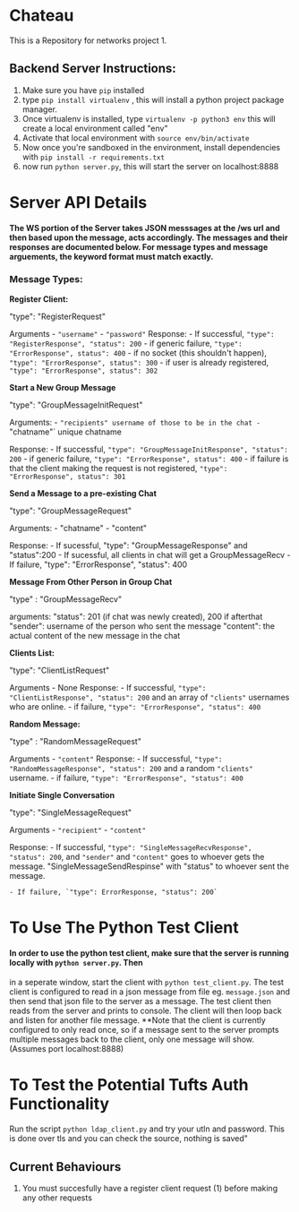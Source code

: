 # Chateau

This is a Repository for networks project 1.

## Backend Server Instructions: 

1) Make sure you have `pip` installed
2) type `pip install virtualenv` , this will install a python project package manager. 
3) Once virtualenv is installed, type `virtualenv -p python3 env` this will create a local environment called "env"
4) Activate that local environment with `source env/bin/activate`
5) Now once you're sandboxed in the environment, install dependencies with `pip install -r requirements.txt` 
6) now run `python server.py`, this will start the server on localhost:8888



# Server API Details

#### The WS portion of the Server takes JSON messsages at the /ws url and then based upon the message, acts accordingly. The messages and their responses are documented below. For message types and message arguements, the keyword format must match exactly.

### Message Types:

**Register Client:** 

"type": "RegisterRequest"

Arguments
	- `"username"`
	- `"password"`
Response:
	- If successful, `"type": "RegisterResponse", "status": 200`
	- if generic failure, `"type": "ErrorResponse", status": 400` 
	- if no socket (this shouldn't happen), `"type": "ErrorResponse", status": 300` 
	- if user is already registered, `"type": "ErrorResponse", status": 302` 


**Start a New Group Message**

"type": "GroupMessageInitRequest"

Arguments:
	- `"recipients" username of those to be in the chat
	- `"chatname"` unique chatname

Response:
	- If successful, `"type": "GroupMessageInitResponse", "status": 200`
	- if generic failure, `"type": "ErrorResponse", status": 400` 
	- if failure is that the client making the request is not registered, `"type": "ErrorResponse", status": 301`

**Send a Message to a pre-existing Chat**

"type": "GroupMessageRequest"

Arguments: 
	- "chatname"
	- "content"

Response:
	- If sucessful, "type": "GroupMessageResponse" and "status":200 
	- If sucessful, all clients in chat will get a GroupMessageRecv
	- If failure, "type": "ErrorResponse", "status": 400


**Message From Other Person in Group Chat**

"type" : "GroupMessageRecv"

arguments: 
	"status": 201 (if chat was newly created), 200 if afterthat
	"sender": username of the person who sent the message
	"content": the actual content of the new message in the chat



**Clients List:** 

"type": "ClientListRequest"

Arguments
	- None
Response:
	- If successful, `"type": "ClientListResponse", "status": 200` and an array of `"clients"` usernames who are online. 
	- if failure, `"type": "ErrorResponse", "status": 400` 


**Random Message:** 

"type" : "RandomMessageRequest"

Arguments
	- `"content"`
Response:
	- If successful, `"type": "RandomMessageResponse", "status": 200` and a random `"clients"` username. 
	- if failure, `"type": "ErrorResponse", "status": 400` 

**Initiate Single Conversation**

"type": "SingleMessageRequest"

Arguments
	- `"recipient"`
	- `"content"`

Response:
	- If successful, `"type": "SingleMessageRecvResponse", "status": 200`, and `"sender"` and `"content"` goes to whoever gets the message. "SingleMessageSendRespinse" with "status" to whoever sent the message.

	- If failure, `"type": ErrorResponse, "status": 200`




# To Use The Python Test Client
#### In order to use the python test client, make sure that the server is running locally with `python server.py`. Then
in a seperate window, start the client with `python test_client.py`. The test client is configured to read in a json message from file eg. `message.json` and then send that json file to the server as a message. The test client then reads from the server and prints to console. The client will then loop back and listen for another file message. **Note that the client is currently configured to only read once, so if a message sent to the server prompts multiple messages back to the client, only one message will show. (Assumes port localhost:8888)

# To Test the Potential Tufts Auth Functionality
Run the script `python ldap_client.py` and try your utln and password. This is done over tls and you can check the source, nothing is saved"


## Current Behaviours
1) You must succesfully have a register client request (1) before making any other requests
